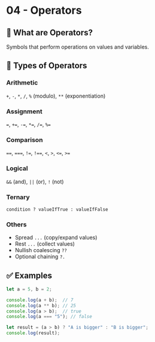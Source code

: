 # 04 - Operators

## 📘 What are Operators?
Symbols that perform operations on values and variables.

## 🔹 Types of Operators

### Arithmetic
`+`, `-`, `*`, `/`, `%` (modulo), `**` (exponentiation)

### Assignment
`=`, `+=`, `-=`, `*=`, `/=`, `%=` 

### Comparison
`==`, `===`, `!=`, `!==`, `<`, `>`, `<=`, `>=`

### Logical
`&&` (and), `||` (or), `!` (not)

### Ternary
`condition ? valueIfTrue : valueIfFalse`

### Others
- Spread `...` (copy/expand values)
- Rest `...` (collect values)
- Nullish coalescing `??`
- Optional chaining `?.`

## ✅ Examples
```js
let a = 5, b = 2;

console.log(a + b);  // 7
console.log(a ** b); // 25
console.log(a > b);  // true
console.log(a === "5"); // false

let result = (a > b) ? "A is bigger" : "B is bigger";
console.log(result);
